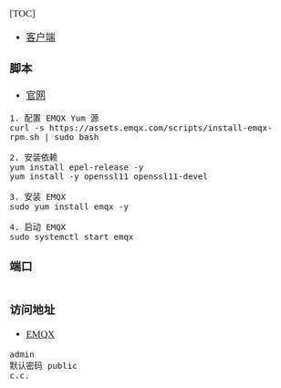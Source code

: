 <span  style="font-family: Simsun,serif; font-size: 17px; ">

[TOC]

- [客户端](https://mqttx.app/zh/downloads)

### 脚本

- [官网](https://www.emqx.com/zh/downloads-and-install/broker?os=RHEL)

~~~
1. 配置 EMQX Yum 源
curl -s https://assets.emqx.com/scripts/install-emqx-rpm.sh | sudo bash

2. 安装依赖
yum install epel-release -y
yum install -y openssl11 openssl11-devel

3. 安装 EMQX
sudo yum install emqx -y

4. 启动 EMQX
sudo systemctl start emqx
~~~

### 端口

~~~

~~~

### 访问地址

- [EMQX](http://8.146.199.165:18083/#/dashboard/overview)
~~~
admin
默认密码 public
c.c.
~~~

</span>